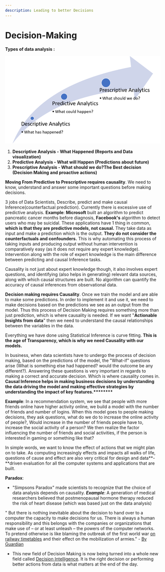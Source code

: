 ```yaml
---
description: Leading to better Decisions
---
```


# Decision-Making

**Types of data analysis :**

![Predictive to Prescriptive Analytics is where causality comes in.](.gitbook/assets/image.png)

1. **Descriptive Analysis - What Happened  \(Reports and Data visualization\)**
2. **Predictive Analysis - What will Happen \(Predictions about future\)**
3. **Prescriptive Analysis - What should we do?The Best decision \(Decision Making and proactive actions\)**

**Moving From Predictive to Prescriptive requires causality**. We need to know, understand and answer some important questions before making decisions. 

3 jobs of Data Scientists, Describe, predict and make causal Inference\(counterfactual prediction\). Currently there is excessive use of predictive analysis. **Example**: **Microsoft** built an algorithm to predict pancreatic cancer months before diagnosis, **Facebook's** algorithm to detect users who may be suicidal. These applications have 1 thing in common, **which is that they are predictive models, not causal.** They take data as input and make a prediction which is the output. **They do not consider the counterfactuals and confounders.** This is why automating this process of taking inputs and producing output without human intervention is comparatively easy \(as it does not require any expert knowledge\). Intervention along with the role of expert knowledge is the main difference between predicting and causal Inference tasks.

Causality is not just about expert knowledge though, it also involves expert questions, and identifying \(also helps in generating\) relevant data sources, along with which causal structures are built. No algorithm can quantify the accuracy of causal inferences from observational data.

**Decision making requires Causality**. Once we train the model and are able to make some predictions. In order to implement it and use it, we need to make decisions based on the predictions we see as an output from the model. Thus this process of Decision Making requires something more than just prediction, which is where causality is needed. If we want "**Actionable Insights from data**" then we need to understand the causal relationships between the variables in the data. 

Everything we have done using Statistical Inference is curve fitting. **This is the age of Transparency, which is why we need Causality with our models.**

In business, when data scientists have to undergo the process of decision making, based on the predictions of the model, the "What-if" questions arise \(What is something else had happened? would the outcome be any different?\). Answering these questions is very important in regards to making a correct and accurate decision. Which is where causality comes in. **Causal Inference helps in making business decisions by understanding the data driving the model and making effective strategies by understanding the impact of key features.\*\*\*\*\*\*\*\***

**Example**: In a recommendation system, we see that people with more friends online have higher activity online, we build a model with the number of friends and number of logins. When this model goes to people making decisions, they ask questions, what do we do to increase the online activity of people?, Would increase in the number of friends people have to, increase the social activity of a person? We then realize the factor influencing the number of friends and social activities, if the person is interested in gaming or something like that?

In simple words, we want to know the effect of actions that we might plan on to take. As computing increasingly effects and impacts all walks of life, questions of cause and effect are also very critical for design and data**-**driven evaluation for all the computer systems and applications that are built.

**Paradox**: 

* "Simpsons Paradox" made scientists to recognize that the choice of data analysis depends on causality. _**Example**_: A generation of medical researchers believed that postmenopausal hormone therapy reduced the risk of heart disease \(which was based just on the data analysis\)

" But there is nothing inevitable about the decision to hand over to a computer the capacity to make decisions for us. There is always a human responsibility and this belongs with the companies or organizations that make use of – or at least unleash – the powers of the computer networks. To pretend otherwise is like blaming the outbreak of the first world war [on railway timetables](http://media.nationalarchives.gov.uk/index.php/railways-and-the-mobilisation-for-war-in-1914/) and their effect on the mobilization of armies." - [By Guardian ](https://www.theguardian.com/commentisfree/2016/oct/23/the-guardian-view-on-machine-learning-people-must-decide)

* This new field of Decision Making is now being turned into a whole new field called [Decision Intelligence](https://en.wikipedia.org/wiki/Decision_intelligence). It is the right decision or performing better actions from data is what matters at the end of the day.

